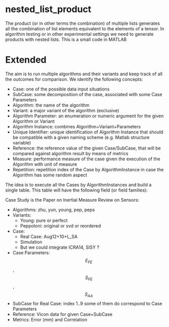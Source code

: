 # nested_list_product
The product (or in other terms the combination) of multiple lists generates all the combination of list elements equivalent to the elements of a tensor. In algorithm testing or in other experimental settings we need to generate products with nested lists. This is a small code in MATLAB

# Extended
The aim is to run multiple algorithms and their variants and keep track of all the outcomes for comparison. We identify the following concepts:

- Case: one of the possible data input situations
- SubCase: some decomposition of the case, associated with some Case Parameters
- Algorithm: the name of the algorithm
- Variant: a major variant of the algorithm (exclusive)
- Algorithm Parameter: an enumeration or numeric argument for the given Algorithm or Variant
- Algorithm Instance: combines Algorithm+Variant+Parameters 
- Unique Identifier: unique identification of Algorithm Instance that should be compatible with a given naming scheme (e.g. Matlab structure variable)
- Reference: the reference value of the given Case/SubCase, that will be compared against algorithm result by means of metrics
- Measure: performance measure of the case given the execution of the Algorithm with unit of measure
- Repetition: repetition index of the Case by AlgorithmInstance in case the Algorithm has some random aspect


The idea is to execute all the Cases by AlgorithmInstances and build a single table. This table will have the following field (or field families):



Case Study is the Paper on Inertial Measure Review on Sensors:

- Algorithms: zhu, yun, young, pep, peps
- Variants: 
  - Young: pure or perfect
  - Peppoloni: original or svd or reordered
- Case:
  - Real Case: Aug12+10+L_SA
  - Simulation
  - But we could integrate ICRA14, SISY ?
- Case Parameters: $$E_{FE}$$, $$S_{FE}$$,$$S_{AA}$$
- SubCase for Real Case: index 1..9 some of them do correspond to Case Parameters
- Reference: Vicon data for given Case+SubCase
- Metrics: Error (mm) and Correlation